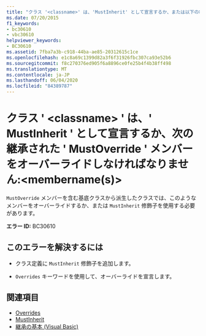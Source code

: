 ```yaml
---
title: "クラス '<classname>' は、'MustInherit' として宣言するか、または以下の継承 'MustOverride' メンバーをオーバーライドしなければなりません: <membername(s)>"
ms.date: 07/20/2015
f1_keywords:
- bc30610
- vbc30610
helpviewer_keywords:
- BC30610
ms.assetid: 7fba7a3b-c918-44ba-ae85-20312615c1ce
ms.openlocfilehash: e1c8a69c1399d82a3f6f31926fbc307ca93e52b6
ms.sourcegitcommit: f8c270376ed905f6a8896ce0fe25b4f4b38ff498
ms.translationtype: MT
ms.contentlocale: ja-JP
ms.lasthandoff: 06/04/2020
ms.locfileid: "84389787"
---
```

# <a name="class-classname-must-either-be-declared-mustinherit-or-override-the-following-inherited-mustoverride-members-membernames"></a>クラス ' \<classname> ' は、' MustInherit ' として宣言するか、次の継承された ' MustOverride ' メンバーをオーバーライドしなければなりません:\<membername(s)>
`MustOverride` メンバーを含む基底クラスから派生したクラスでは、このようなメンバーをオーバーライドするか、または `MustInherit` 修飾子を使用する必要があります。  
  
 **エラー ID:** BC30610  
  
## <a name="to-correct-this-error"></a>このエラーを解決するには  
  
- クラス定義に `MustInherit` 修飾子を追加します。  
  
- `Overrides` キーワードを使用して、オーバーライドを宣言します。  
  
## <a name="see-also"></a>関連項目

- [Overrides](../language-reference/modifiers/overrides.md)
- [MustInherit](../language-reference/modifiers/mustinherit.md)
- [継承の基本 (Visual Basic)](../programming-guide/language-features/objects-and-classes/inheritance-basics.md)
